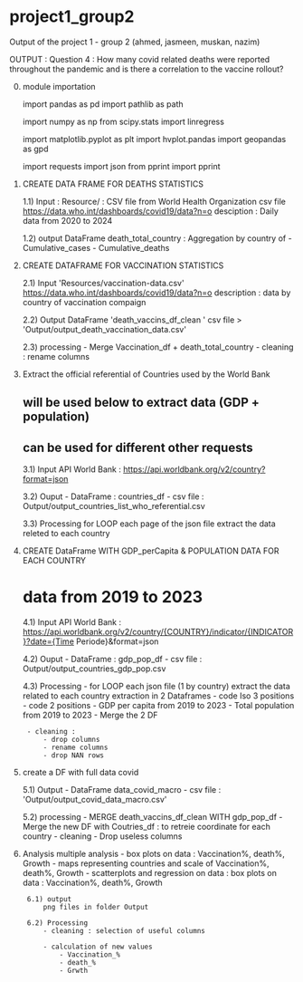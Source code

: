 # project1_group2
Output of the project 1 - group 2 (ahmed, jasmeen, muskan, nazim)

OUTPUT : Question 4 : How many covid related deaths were reported throughout the pandemic and is there a correlation to the vaccine rollout?


0) module importation

    import pandas as pd
    import pathlib as path

    import numpy as np
    from scipy.stats import linregress

    import matplotlib.pyplot as plt
    import hvplot.pandas
    import geopandas as gpd

    import requests
    import json
    from pprint import pprint

1) CREATE DATA FRAME FOR DEATHS STATISTICS
    
    1.1) Input  : 
    Resource/ : CSV file from World Health Organization csv file 
    https://data.who.int/dashboards/covid19/data?n=o
    desciption : Daily data from 2020 to 2024
    
    1.2) output 
    DataFrame death_total_country : Aggregation by country of 
        - Cumulative_cases 
        - Cumulative_deaths 

2) CREATE DATAFRAME FOR VACCINATION STATISTICS
    
    2.1) Input 
    'Resources/vaccination-data.csv'
    https://data.who.int/dashboards/covid19/data?n=o
    description : data by country of vaccination compaign


    2.2) Output 
    DataFrame 'death_vaccins_df_clean '
    csv file > 'Output/output_death_vaccination_data.csv'


    2.3) processing
        - Merge Vaccination_df + death_total_country
        - cleaning : rename columns

3) Extract the official referential of Countries used by the World Bank
    ## will be used below to extract data (GDP + population)
    ## can be used for different other requests
    
    3.1) Input
    API World Bank : https://api.worldbank.org/v2/country?format=json

    3.2) Ouput 
        - DataFrame : countries_df
        - csv file : Output/output_countries_list_who_referential.csv

    3.3) Processing
    for LOOP each page of the json file
    extract the data releted to each country 

4) CREATE DataFrame WITH GDP_perCapita & POPULATION DATA FOR EACH COUNTRY
    # data from 2019 to 2023

    4.1) Input
    API World Bank : https://api.worldbank.org/v2/country/{COUNTRY}/indicator/{INDICATOR}?date={Time Periode}&format=json

    4.2) Ouput 
        - DataFrame : gdp_pop_df
        - csv file : Output/output_countries_gdp_pop.csv

    4.3) Processing
        - for LOOP each json file (1 by country)
            extract the data related to each country 
            extraction in 2 Dataframes
                    - code Iso 3 positions
                    - code 2 positions 
                    - GDP per capita from 2019 to 2023
                    - Total population from 2019 to 2023
        - Merge the 2 DF

        - cleaning : 
            - drop columns
            - rename columns
            - drop NAN rows

5) create a DF with full data covid

    5.1) Output
        - DataFrame data_covid_macro
        - csv file : 'Output/output_covid_data_macro.csv'
    
    5.2) processing 
        - MERGE death_vaccins_df_clean WITH gdp_pop_df
        - Merge the new DF with Coutries_df : to retreie coordinate for each country
        - cleaning
            - Drop useless columns

6) Analysis
    multiple analysis 
        - box plots on data : Vaccination%, death%, Growth
        - maps representing countries and scale of Vaccination%, death%, Growth
        - scatterplots and regression on data : box plots on data : Vaccination%, death%, Growth

        6.1) output
            png files in folder Output

        6.2) Processing
            - cleaning : selection of useful columns

            - calculation of new values
                - Vaccination_%
                - death_%
                - Grwth

